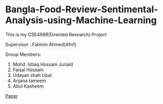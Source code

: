 # Bangla-Food-Review-Sentimental-Analysis-using-Machine-Learning
This is my CSE498R(Directed Research) Project

Supervisor : Fahmin Ahmed(Afn1)

Group Members:
1.   Mohd. Istiaq Hossain Junaid
2.   Faisal Hossain
3.   Udayan shah Upal
4.   Anjana tameem
5.   Abul Kasheem


<a href="https://www.researchgate.net/publication/357838400_Bangla_Food_Review_Sentimental_Analysis_using_Machine_Learning">Paper</a>
